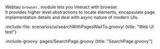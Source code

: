 Webtau `browser.` module lets you interact with browser.  
It provides higher level abstractions to locate elements, encapsulate page implementation details and deal with
async nature of modern UIs.

:include-file: scenarios/ui/searchWithPagesWaitTo.groovy/ {title: "Web UI test"}

:include-groovy: pages/SearchPage.groovy {title: "SearchPage.groovy"}

